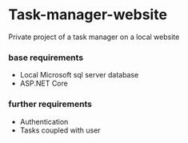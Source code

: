 # Task-manager-website
Private project of a task manager on a local website

### base requirements
* Local Microsoft sql server database
* ASP.NET Core

### further requirements 
* Authentication
* Tasks coupled with user
